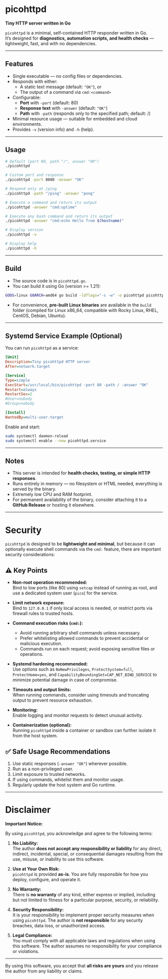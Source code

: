 # picohttpd

**Tiny HTTP server written in Go**

`picohttpd` is a minimal, self-contained HTTP responder written in Go.  
It’s designed for **diagnostics, automation scripts, and health checks** — lightweight, fast, and with no dependencies.

---

## Features

- Single executable — no config files or dependencies.
- Responds with either:
  - A static text message (default: `"OK"`), or
  - The output of a command via `cmd:<command>`
- Configurable:
  - **Port** with `-port` (default: 80)
  - **Response text** with `-answer` (default: `"OK"`)
  - **Path** with `-path` (responds only to the specified path; default: /)
- Minimal resource usage — suitable for embedded and cloud environments.
- Provides `-v` (version info) and `-h` (help).

---

## Usage

```bash
# Default (port 80, path "/", answer "OK")
./picohttpd

# Custom port and response
./picohttpd -port 8080 -answer "OK"

# Respond only at /ping
./picohttpd -path "/ping" -answer "pong"

# Execute a command and return its output
./picohttpd -answer "cmd:uptime"

# Execute any bash command and return its output
./picohttpd -answer "cmd:echo Hello from $(hostname)"

# Display version
./picohttpd -v

# Display help
./picohttpd -h
```

---

## Build

- The source code is in `picohttpd.go`.
- You can build it using Go (version >= 1.21):

```bash
GOOS=linux GOARCH=amd64 go build -ldflags="-s -w" -o picohttpd picohttpd.go
```

- For convenience, **pre-built Linux binaries** are available in the `build` folder (compiled for Linux x86_64, compatible with Rocky Linux, RHEL, CentOS, Debian, Ubuntu).

---

## Systemd Service Example (Optional)

You can run `picohttpd` as a service:

```ini
[Unit]
Description=Tiny picohttpd HTTP server
After=network.target

[Service]
Type=simple
ExecStart=/usr/local/bin/picohttpd -port 80 -path / -answer "OK"
Restart=always
RestartSec=2
#User=nobody
#Group=nobody

[Install]
WantedBy=multi-user.target
```

Enable and start:

```bash
sudo systemctl daemon-reload
sudo systemctl enable --now picohttpd.service
```

---

## Notes

- This server is intended for **health checks, testing, or simple HTTP responses**.
- Runs entirely in memory — no filesystem or HTML needed, everything is served by the binary.
- Extremely low CPU and RAM footprint.
- For permanent availability of the binary, consider attaching it to a **GitHub Release** or hosting it elsewhere.

---

# Security

`picohttpd` is designed to be **lightweight and minimal**, but because it can optionally execute shell commands via the `cmd:` feature, there are important security considerations:

## ⚠️ Key Points

- **Non-root operation recommended:**  
  Bind to low ports (like 80) using `setcap` instead of running as root, and use a dedicated system user (`pico`) for the service.

- **Limit network exposure:**  
  Bind to `127.0.0.1` if only local access is needed, or restrict ports via firewall rules to trusted hosts.

- **Command execution risks (`cmd:`):**  
  - Avoid running arbitrary shell commands unless necessary.  
  - Prefer whitelisting allowed commands to prevent accidental or malicious execution.  
  - Commands run on each request; avoid exposing sensitive files or operations.

- **Systemd hardening recommended:**  
  Use options such as `NoNewPrivileges`, `ProtectSystem=full`, `ProtectHome=yes`, and `CapabilityBoundingSet=CAP_NET_BIND_SERVICE` to minimize potential damage in case of compromise.

- **Timeouts and output limits:**  
  When running commands, consider using timeouts and truncating output to prevent resource exhaustion.

- **Monitoring:**  
  Enable logging and monitor requests to detect unusual activity.

- **Containerization (optional):**  
  Running `picohttpd` inside a container or sandbox can further isolate it from the host system.

## ✅ Safe Usage Recommendations

1. Use static responses (`-answer "OK"`) wherever possible.  
2. Run as a non-privileged user.  
3. Limit exposure to trusted networks.  
4. If using commands, whitelist them and monitor usage.  
5. Regularly update the host system and Go runtime.

---

# Disclaimer

**Important Notice:**  

By using `picohttpd`, you acknowledge and agree to the following terms:

1. **No Liability:**  
   The author **does not accept any responsibility or liability** for any direct, indirect, incidental, special, or consequential damages resulting from the use, misuse, or inability to use this software.

2. **Use at Your Own Risk:**  
   `picohttpd` is provided **as-is**. You are fully responsible for how you deploy, configure, and operate it.

3. **No Warranty:**  
   There is **no warranty** of any kind, either express or implied, including but not limited to fitness for a particular purpose, security, or reliability.

4. **Security Responsibility:**  
   It is your responsibility to implement proper security measures when using `picohttpd`. The author is **not responsible** for any security breaches, data loss, or unauthorized access.

5. **Legal Compliance:**  
   You must comply with all applicable laws and regulations when using this software. The author assumes no responsibility for your compliance or violations.

---

By using this software, you accept that **all risks are yours** and you release the author from any liability or claims.
